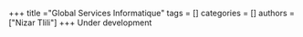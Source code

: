 +++
title ="Global Services Informatique"
tags = []
categories = []
authors = ["Nizar Tlili"]
+++
Under development
